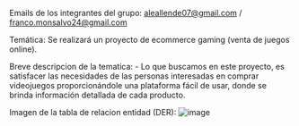 Emails de los integrantes del grupo: 
aleallende07@gmail.com  / franco.monsalvo24@gmail.com

Temática: 
Se realizará un proyecto de ecommerce gaming (venta de juegos online).

Breve descripcion de la tematica: - Lo que buscamos en este proyecto, es satisfacer las necesidades de las personas interesadas en comprar videojuegos proporcionándole una plataforma fácil de usar, donde se brinda información detallada de cada producto.


Imagen de la tabla de relacion entidad (DER):
![image]()
